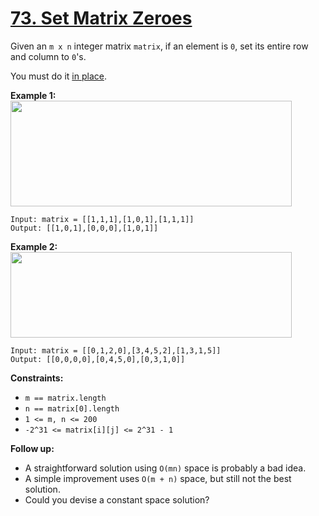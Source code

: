 # [73. Set Matrix Zeroes](https://leetcode.com/problems/set-matrix-zeroes/description/)

Given an `m x n` integer matrix `matrix`, if an element is `0`, set its entire row and column to `0`'s.

You must do it <a href="https://en.wikipedia.org/wiki/In-place_algorithm" target="_blank">in place</a>.

**Example 1:** <img alt="" src="https://assets.leetcode.com/uploads/2020/08/17/mat1.jpg" style="width: 450px; height: 169px;">

```
Input: matrix = [[1,1,1],[1,0,1],[1,1,1]]
Output: [[1,0,1],[0,0,0],[1,0,1]]
```

**Example 2:** <img alt="" src="https://assets.leetcode.com/uploads/2020/08/17/mat2.jpg" style="width: 450px; height: 137px;">

```
Input: matrix = [[0,1,2,0],[3,4,5,2],[1,3,1,5]]
Output: [[0,0,0,0],[0,4,5,0],[0,3,1,0]]
```

**Constraints:**

-   `m == matrix.length`
-   `n == matrix[0].length`
-   `1 <= m, n <= 200`
-   `-2^31 <= matrix[i][j] <= 2^31 - 1`

**Follow up:**

-   A straightforward solution using `O(mn)` space is probably a bad idea.
-   A simple improvement uses `O(m + n)` space, but still not the best solution.
-   Could you devise a constant space solution?
